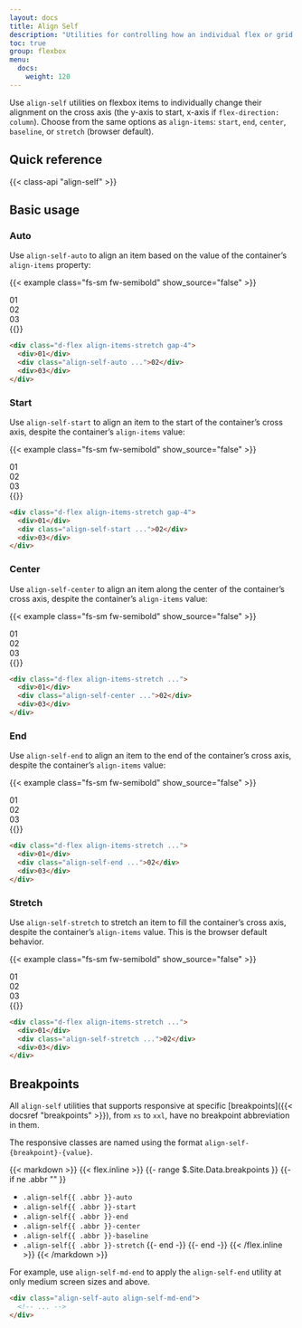 ```yaml
---
layout: docs
title: Align Self
description: "Utilities for controlling how an individual flex or grid item is positioned along its container's cross axis."
toc: true
group: flexbox
menu:
  docs:    
    weight: 120
---
```


Use `align-self` utilities on flexbox items to individually change their alignment on the cross axis (the y-axis to start, x-axis if `flex-direction: column`). Choose from the same options as `align-items`: `start`, `end`, `center`, `baseline`, or `stretch` (browser default).

## Quick reference

{{< class-api "align-self" >}}

## Basic usage

### Auto

Use `align-self-auto` to align an item based on the value of the container’s `align-items` property:

{{< example class="fs-sm fw-semibold" show_source="false" >}}
  <div class="d-flex align-self-stretch gap-4 bg-striped-purple rounded w-100 bd-h-24">
    <div class="d-flex flex-fill align-items-center justify-content-center p-4 rounded bg-purple-subtler text-white">01</div>
    <div class="align-self-auto d-flex flex-fill align-items-center justify-content-center p-4 rounded text-bg-secondary">02</div>
    <div class="d-flex flex-fill align-items-center justify-content-center p-4 rounded bg-purple-subtler text-white">03</div>
  </div>
{{</ example >}}

```html
<div class="d-flex align-items-stretch gap-4">
  <div>01</div>
  <div class="align-self-auto ...">02</div>
  <div>03</div>
</div>
```

### Start

Use `align-self-start` to align an item to the start of the container’s cross axis, despite the container’s `align-items` value:

{{< example class="fs-sm fw-semibold" show_source="false" >}}
  <div class="d-flex align-self-stretch gap-4 bg-striped-purple rounded w-100 bd-h-24">
    <div class="d-flex flex-fill align-items-center justify-content-center p-4 rounded bg-purple-subtler text-white">01</div>
    <div class="align-self-start d-flex flex-fill align-items-center justify-content-center p-4 rounded text-bg-secondary">02</div>
    <div class="d-flex flex-fill align-items-center justify-content-center p-4 rounded bg-purple-subtler text-white">03</div>
  </div>
{{</ example >}}

```html
<div class="d-flex align-items-stretch gap-4">
  <div>01</div>
  <div class="align-self-start ...">02</div>
  <div>03</div>
</div>
```

### Center

Use `align-self-center` to align an item along the center of the container’s cross axis, despite the container’s `align-items` value:

{{< example class="fs-sm fw-semibold" show_source="false" >}}
  <div class="d-flex align-self-stretch gap-4 bg-striped-purple rounded w-100 bd-h-24">
    <div class="d-flex flex-fill align-items-center justify-content-center p-4 rounded bg-purple-subtler text-white">01</div>
    <div class="align-self-center d-flex flex-fill align-items-center justify-content-center p-4 rounded text-bg-secondary">02</div>
    <div class="d-flex flex-fill align-items-center justify-content-center p-4 rounded bg-purple-subtler text-white">03</div>
  </div>
{{</ example >}}

```html
<div class="d-flex align-items-stretch ...">
  <div>01</div>
  <div class="align-self-center ...">02</div>
  <div>03</div>
</div>
```

### End

Use `align-self-end` to align an item to the end of the container’s cross axis, despite the container’s `align-items` value:

{{< example class="fs-sm fw-semibold" show_source="false" >}}
  <div class="d-flex align-self-stretch gap-4 bg-striped-purple rounded w-100 bd-h-24">
    <div class="d-flex flex-fill align-items-center justify-content-center p-4 rounded bg-purple-subtler text-white">01</div>
    <div class="align-self-end d-flex flex-fill align-items-center justify-content-center p-4 rounded text-bg-secondary">02</div>
    <div class="d-flex flex-fill align-items-center justify-content-center p-4 rounded bg-purple-subtler text-white">03</div>
  </div>
{{</ example >}}

```html
<div class="d-flex align-items-stretch ...">
  <div>01</div>
  <div class="align-self-end ...">02</div>
  <div>03</div>
</div>
```

### Stretch

Use `align-self-stretch` to stretch an item to fill the container’s cross axis, despite the container’s `align-items` value. This is the browser default behavior.

{{< example class="fs-sm fw-semibold" show_source="false" >}}
  <div class="d-flex align-self-stretch gap-4 bg-striped-purple rounded w-100 bd-h-24">
    <div class="d-flex flex-fill align-items-center justify-content-center p-4 rounded bg-purple-subtler text-white">01</div>
    <div class="align-self-stretch d-flex flex-fill align-items-center justify-content-center p-4 rounded text-bg-secondary">02</div>
    <div class="d-flex flex-fill align-items-center justify-content-center p-4 rounded bg-purple-subtler text-white">03</div>
  </div>
{{</ example >}}

```html
<div class="d-flex align-items-stretch ...">
  <div>01</div>
  <div class="align-self-stretch ...">02</div>
  <div>03</div>
</div>
```


## Breakpoints

All `align-self` utilities that supports responsive at specific [breakpoints]({{< docsref "breakpoints" >}}), from `xs` to `xxl`, have no breakpoint abbreviation in them. 

The responsive classes are named using the format `align-self-{breakpoint}-{value}`.

{{< markdown >}}
{{< flex.inline >}}
{{- range $.Site.Data.breakpoints }}
{{- if ne .abbr "" }}
- `.align-self{{ .abbr }}-auto`
- `.align-self{{ .abbr }}-start`
- `.align-self{{ .abbr }}-end`
- `.align-self{{ .abbr }}-center`
- `.align-self{{ .abbr }}-baseline`
- `.align-self{{ .abbr }}-stretch`
{{- end -}}
{{- end -}}
{{< /flex.inline >}}
{{< /markdown >}}

For example, use `align-self-md-end` to apply the `align-self-end` utility at only medium screen sizes and above.

```html
<div class="align-self-auto align-self-md-end">
  <!-- ... -->
</div>
```